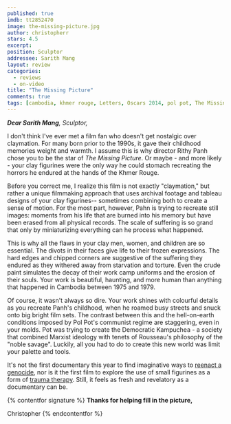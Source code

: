 ```yaml
---
published: true
imdb: tt2852470
image: the-missing-picture.jpg
author: christopherr
stars: 4.5
excerpt: 
position: Sculptor
addressee: Sarith Mang
layout: review
categories: 
  - reviews
  - on-video
title: "The Missing Picture"
comments: true
tags: [cambodia, khmer rouge, Letters, Oscars 2014, pol pot, The Missing Picture]
---
```

_**Dear Sarith Mang**, Sculptor,_

I don't think I've ever met a film fan who doesn't get nostalgic over claymation. For many born prior to the 1990s, it gave their childhood memories weight and warmth. I assume this is why director Rithy Panh chose you to be the star of _The Missing Picture_. Or maybe - and more likely - your clay figurines were the only way he could stomach recreating the horrors he endured at the hands of the Khmer Rouge.

Before you correct me, I realize this film is not exactly "claymation," but rather a unique filmmaking approach that uses archival footage and tableau designs of your clay figurines-- sometimes combining both to create a sense of motion. For the most part, however, Pahn is trying to recreate still images: moments from his life that are burned into his memory but have been erased from all physical records.  The scale of suffering is so grand that only by miniaturizing everything can he process what happened.  

This is why all the flaws in your clay men, women, and children are so essential. The divots in their faces give life to their frozen expressions. The hard edges and chipped corners are suggestive of the suffering they endured as they withered away from starvation and torture. Even the crude paint simulates the decay of their work camp uniforms and the erosion of their souls.  Your work is beautiful, haunting, and more human than anything that happened in Cambodia between 1975 and 1979.

Of course, it wasn't always so dire. Your work shines with colourful details as you recreate Panh's childhood, when he roamed busy streets and snuck onto big bright film sets. The contrast between this and the hell-on-earth conditions imposed by Pol Pot's communist regime are staggering, even in your molds. Pot was trying to create the Democratic Kampuchea - a society that combined Marxist ideology with tenets of Rousseau's philosophy of the "noble savage".  Luckily, all you had to do to create this new world was limit your palette and tools.

It's not the first documentary this year to find imaginative ways to [reenact a genocide][1], nor is it the first film to explore the use of small figurines as a form of [trauma therapy][2]. Still, it feels as fresh and revelatory as a documentary can be.

   [1]: /content/2013/9/13/the-act-of-killing.html
   [2]: http://www.imdb.com/title/tt1391092/?ref_=nv_sr_1

{% contentfor signature %}
**Thanks for helping fill in the picture,**

Christopher
{% endcontentfor %}